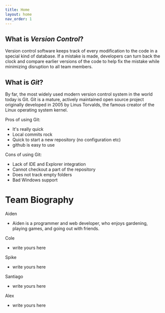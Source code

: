```yaml
---
title: Home
layout: home
nav_order: 1
---
```


## What is _Version Control_?
Version control software keeps track of every modification to the code in a special kind of database.
If a mistake is made, developers can turn back the clock and compare earlier versions of the code to help fix the mistake while minimizing disruption to all team members.


## What is _Git_?

By far, the most widely used modern version control system in the world today is Git. Git is a mature, actively maintained open source project originally developed in 2005 by Linus Torvalds, the famous creator of the Linux operating system kernel.

Pros of using Git:
 - It's really quick
 - Local commits rock
 - Quick to start a new repository (no configuration etc)
 - github is easy to use

Cons of using Git:
 - Lack of IDE and Explorer integration
 - Cannot checkout a part of the repository
 - Does not track empty folders
 - Bad Windows support


# Team Biography

Aiden
- Aiden is a programmer and web developer, who enjoys gardening, playing games, and going out with friends.

Cole
 - write yours here

Spike
 - write yours here

Santiago
 - write yours here
 
Alex
 - write yours here
